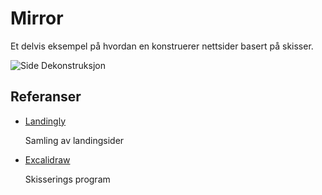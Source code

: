 # Mirror

Et delvis eksempel på hvordan en konstruerer nettsider basert på skisser.

![Side Dekonstruksjon](documentation/page-deconstruction.png)

## Referanser

- [Landingly](https://landingly.co/)

    Samling av landingsider

- [Excalidraw](https://excalidraw.com/)

    Skisserings program